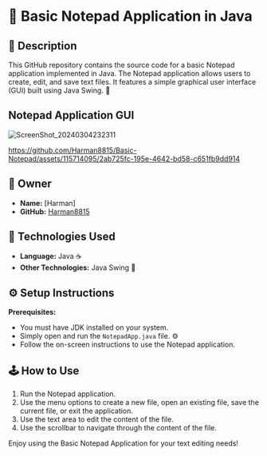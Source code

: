 # 📝 Basic Notepad Application in Java

## 📝 Description

This GitHub repository contains the source code for a basic Notepad application implemented in Java. The Notepad application allows users to create, edit, and save text files. It features a simple graphical user interface (GUI) built using Java Swing. 🚀

## Notepad Application GUI


![ScreenShot_20240304232311](https://github.com/Harman8815/Basic-Notepad/assets/115714095/c471c848-5a83-45c4-971b-96376354a1f6)

https://github.com/Harman8815/Basic-Notepad/assets/115714095/2ab725fc-195e-4642-bd58-c651fb9dd914


## 🤵 Owner

- **Name:** [Harman]
- **GitHub:** [Harman8815](https://github.com/Harman8815)

## 🚀 Technologies Used

- **Language:** Java ☕
- **Other Technologies:** Java Swing 🎨

## ⚙️ Setup Instructions

**Prerequisites:**
   - You must have JDK installed on your system.
   - Simply open and run the `NotepadApp.java` file. ⚙️
   - Follow the on-screen instructions to use the Notepad application.

## 🕹️ How to Use

1. Run the Notepad application.
2. Use the menu options to create a new file, open an existing file, save the current file, or exit the application.
3. Use the text area to edit the content of the file.
4. Use the scrollbar to navigate through the content of the file.

Enjoy using the Basic Notepad Application for your text editing needs!
